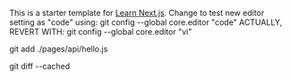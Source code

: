 This is a starter template for [Learn Next.js](https://nextjs.org/learn).
Change to test new editor setting as "code" using:
git config --global core.editor "code"
ACTUALLY, REVERT WITH:
git config --global core.editor "vi"

git add ./pages/api/hello.js

git diff --cached
